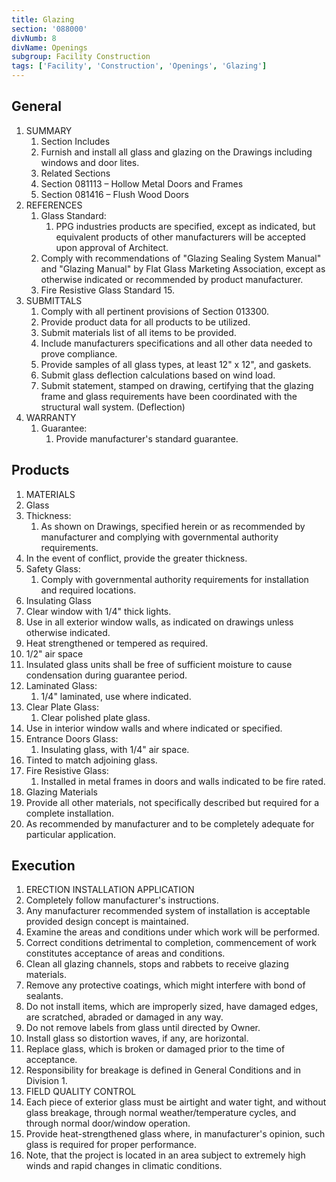 ```yaml
---
title: Glazing
section: '088000'
divNumb: 8
divName: Openings
subgroup: Facility Construction
tags: ['Facility', 'Construction', 'Openings', 'Glazing']
---
```



## General

1. SUMMARY
   1. Section Includes
   1. Furnish and install all glass and glazing on the Drawings including windows and door lites.
   1. Related Sections
   1. Section 081113 – Hollow Metal Doors and Frames
   1. Section 081416 – Flush Wood Doors
1. REFERENCES
   1. Glass Standard:
      1. PPG industries products are specified, except as indicated, but equivalent products of other manufacturers will be accepted upon approval of Architect.
   2. Comply with recommendations of "Glazing Sealing System Manual" and "Glazing Manual" by Flat Glass Marketing Association, except as otherwise indicated or recommended by product manufacturer.
   3. Fire Resistive Glass Standard 15.
2. SUBMITTALS
   1. Comply with all pertinent provisions of Section 013300.
   2. Provide product data for all products to be utilized.
   3. Submit materials list of all items to be provided.
   4. Include manufacturers specifications and all other data needed to prove compliance.
   5. Provide samples of all glass types, at least 12" x 12", and gaskets.
   6. Submit glass deflection calculations based on wind load.
   7. Submit statement, stamped on drawing, certifying that the glazing frame and glass requirements have been coordinated with the structural wall system. (Deflection)
3. WARRANTY
   1. Guarantee:
      1. Provide manufacturer's standard guarantee.

## Products

   1. MATERIALS
   1. Glass
   1. Thickness:
      1. As shown on Drawings, specified herein or as recommended by manufacturer and complying with governmental authority requirements.
   1. In the event of conflict, provide the greater thickness.
   1. Safety Glass:
      1. Comply with governmental authority requirements for installation and required locations.
   1. Insulating Glass
   1. Clear window with 1/4" thick lights.
   1. Use in all exterior window walls, as indicated on drawings unless otherwise indicated.
   1. Heat strengthened or tempered as required.
   1. 1/2" air space
   1. Insulated glass units shall be free of sufficient moisture to cause condensation during guarantee period.
   1. Laminated Glass:
      1. 1/4" laminated, use where indicated.
   1. Clear Plate Glass:
      1. Clear polished plate glass.
   1. Use in interior window walls and where indicated or specified.
   1. Entrance Doors Glass:
      1. Insulating glass, with 1/4" air space.
   1. Tinted to match adjoining glass.
   1. Fire Resistive Glass:
      1. Installed in metal frames in doors and walls indicated to be fire rated.
   1. Glazing Materials
   1. Provide all other materials, not specifically described but required for a complete installation.
   1. As recommended by manufacturer and to be completely adequate for particular application.

## Execution

   1. ERECTION INSTALLATION APPLICATION
   1. Completely follow manufacturer's instructions.
   1. Any manufacturer recommended system of installation is acceptable provided design concept is maintained.
   1. Examine the areas and conditions under which work will be performed.
   1. Correct conditions detrimental to completion, commencement of work constitutes acceptance of areas and conditions.
   1. Clean all glazing channels, stops and rabbets to receive glazing materials.
   1. Remove any protective coatings, which might interfere with bond of sealants.
   1. Do not install items, which are improperly sized, have damaged edges, are scratched, abraded or damaged in any way.
   1. Do not remove labels from glass until directed by Owner.
   1. Install glass so distortion waves, if any, are horizontal.
   1. Replace glass, which is broken or damaged prior to the time of acceptance.
   1. Responsibility for breakage is defined in General Conditions and in Division 1.
   1. FIELD QUALITY CONTROL
   1. Each piece of exterior glass must be airtight and water tight, and without glass breakage, through normal weather/temperature cycles, and through normal door/window operation.
   1. Provide heat-strengthened glass where, in manufacturer's opinion, such glass is required for proper performance.
   1. Note, that the project is located in an area subject to extremely high winds and rapid changes in climatic conditions.


